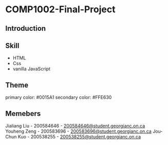# COMP1002-Final-Project

## Introduction

## Skill

- HTML
- Css
- vanilla JavaScript

## Theme

primary color: #0015A1
secondary color: #FFE630

## Memebers
Jialiang Liu - 200584646 - 200584646@student.georgianc.on.ca	
Youheng Zeng - 200583696 - 200583696@student.georgianc.on.ca
Jou-Chun Kuo - 200538255 - 200538255@student.georgianc.on.ca